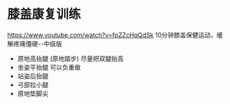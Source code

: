 # 膝盖康复训练

https://www.youtube.com/watch?v=fpZZcHqQdSk
10分钟膝盖保健运动，缓解疼痛僵硬--中级版
- 原地高抬腿
  (原地踏步)
  尽量把双腿抬高
- 坐姿平抬腿
  可以负重做
- 站姿后抬腿
- 弓部拉小腿
- 原地垫脚尖
